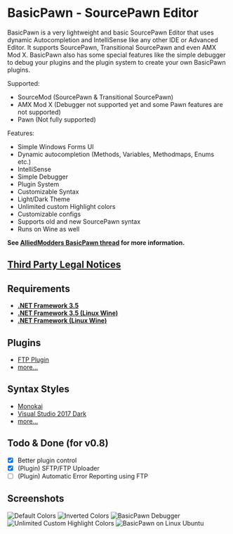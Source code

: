 # BasicPawn - SourcePawn Editor
BasicPawn is a very lightweight and basic SourcePawn Editor that uses dynamic Autocompletion and IntelliSense like any other IDE or Advanced Editor. It supports SourcePawn, Transitional SourcePawn and even AMX Mod X.
BasicPawn also has some special features like the simple debugger to debug your plugins and the plugin system to create your own BasicPawn plugins.

Supported:
- SourceMod (SourcePawn & Transitional SourcePawn)
- AMX Mod X (Debugger not supported yet and some Pawn features are not supported)
- Pawn (Not fully supported)

Features:
- Simple Windows Forms UI
- Dynamic autocompletion (Methods, Variables, Methodmaps, Enums etc.)
- IntelliSense
- Simple Debugger
- Plugin System
- Customizable Syntax
- Light/Dark Theme
- Unlimited custom Highlight colors
- Customizable configs
- Supports old and new SourcePawn syntax
- Runs on Wine as well

**See [AlliedModders BasicPawn thread](https://forums.alliedmods.net/showthread.php?t=289127) for more information.**

## [Third Party Legal Notices](Third%20Party%20Legal%20Notices.txt)

## Requirements
 - [**.NET Framework 3.5**](https://www.microsoft.com/en-US/download/details.aspx?id=21)
 - [**.NET Framework 3.5 (Linux Wine)**](https://appdb.winehq.org/objectManager.php?sClass=version&iId=10166)
 - [**.NET Framework (Linux Wine)**](https://appdb.winehq.org/objectManager.php?sClass=application&iId=2586)

## Plugins
 - [FTP Plugin](https://github.com/Timocop/BasicPawn/raw/master/Plugin%20Releases/BasicPawnPluginFTP.dll)
 - [more...](Plugin%20Releases)

## Syntax Styles
 - [Monokai](https://github.com/Timocop/BasicPawn/raw/master/Custom%20Syntax%20Styles/Monokai.xml)
 - [Visual Studio 2017 Dark](https://github.com/Timocop/BasicPawn/raw/master/Custom%20Syntax%20Styles/VisualStudio2017_Dark.xml)
 - [more...](Custom%20Syntax%20Styles)

## Todo & Done (for v0.8)
 - [x] Better plugin control
 - [x] \(Plugin\) SFTP/FTP Uploader
 - [ ] \(Plugin\) Automatic Error Reporting using FTP

## Screenshots
![Default Colors](http://i.imgur.com/QigHItn.png)
![Inverted Colors](http://i.imgur.com/BeHZYE9.png)
![BasicPawn Debugger](http://i.imgur.com/KofZrsx.png)
![Unlimited Custom Highlight Colors](http://i.imgur.com/XxhCMwU.png)
![BasicPawn on Linux Ubuntu](http://i.imgur.com/4pMDRsS.png)
